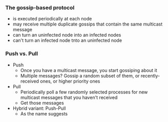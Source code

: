 ### The gossip-based protocol
- is executed periodically at each node
- may receive multiple duplicate gossips that contain the same multicast message
- can turn an uninfected node into an infected nodes
- can't turn an infected node tnto an uninfected node  

### Push vs. Pull
- Push
    - Once you have a multicast message, you start gossiping about it
    - Multiple messages? Gossip a random subset of them, or recently-received ones, or higher priority ones
- Pull
    - Periodically poll a few randomly selected processes for new multicast messages that you haven't received 
    - Get those messages
- Hybrid variant: Push-Pull
    - As the name suggests